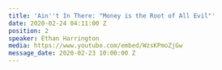 ```yaml
---
title: 'Ain''t In There: "Money is the Root of All Evil"'
date: 2020-02-24 04:11:00 Z
position: 2
speaker: Ethan Harrington
media: https://www.youtube.com/embed/WzsKPmoZjGw
message_date: 2020-02-23 10:00:00 Z
---
```


